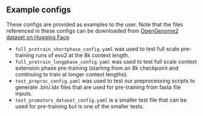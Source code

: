 ## Example configs
These configs are provided as examples to the user. Note that the files referenced in these configs can be downloaded from [OpenGenome2 dataset on Hugging Face](https://huggingface.co/datasets/arcinstitute/opengenome2).
* `full_pretrain_shortphase_config.yaml` was used to test full scale pre-training runs of evo2 at the 8k context length.
* `full_pretrain_longphase_config.yaml` was used to test full scale context extension phase pre-training (starting from an 8k checkpoint and continuing to train at longer context lengths).
* `test_preproc_config.yaml` was used to test our preprocessing scripts to generate .bin/.idx files that are used for pre-training from fasta file inputs.
* `test_promotors_dataset_config.yaml` is a smaller test file that can be used for pre-training but is one of the smaller tests.
